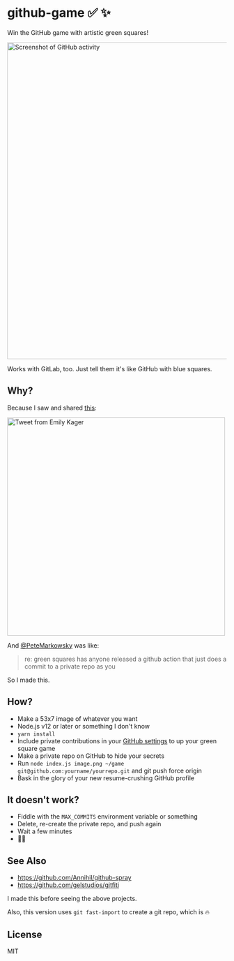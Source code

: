 # github-game ✅ ✨

Win the GitHub game with artistic green squares!

<img width="726" alt="Screenshot of GitHub activity" src="https://user-images.githubusercontent.com/137158/87118466-534d1200-c230-11ea-8288-d5723357743b.png">

Works with GitLab, too. Just tell them it's like GitHub with blue squares.

## Why?

Because I saw and shared [this](https://twitter.com/EmilyKager/status/1277983791190085632):

[<img width="500" alt="Tweet from Emily Kager" src="https://user-images.githubusercontent.com/137158/211115198-7d623f02-0110-4611-baa2-77633fe46f8b.png">](https://twitter.com/EmilyKager/status/1277983791190085632)

And [@PeteMarkowsky](https://twitter.com/PeteMarkowsky) was like:

> re: green squares has anyone released a github action that just does a commit to a private repo as you

So I made this.

## How?

- Make a 53x7 image of whatever you want
- Node.js v12 or later or something I don't know
- `yarn install`
- Include private contributions in your [GitHub settings](https://github.com/settings/profile) to up your green square game
- Make a private repo on GitHub to hide your secrets
- Run `node index.js image.png ~/game git@github.com:yourname/yourrepo.git` and git push force origin
- Bask in the glory of your new resume-crushing GitHub profile

## It doesn't work?

- Fiddle with the `MAX_COMMITS` environment variable or something
- Delete, re-create the private repo, and push again
- Wait a few minutes
- 🤷‍♀️

## See Also

- https://github.com/Annihil/github-spray
- https://github.com/gelstudios/gitfiti

I made this before seeing the above projects.

Also, this version uses `git fast-import` to create a git repo, which is 🔥

## License

MIT
